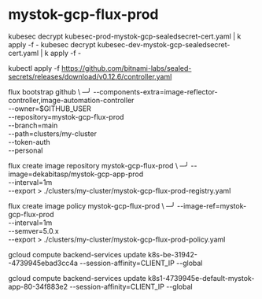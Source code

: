# mystok-gcp-flux-prod

kubesec decrypt kubesec-prod-mystok-gcp-sealedsecret-cert.yaml | k apply -f -
kubesec decrypt kubesec-dev-mystok-gcp-sealedsecret-cert.yaml | k apply -f -

kubectl apply -f https://github.com/bitnami-labs/sealed-secrets/releases/download/v0.12.6/controller.yaml

flux bootstrap github \                                                                                                                                     ─╯
  --components-extra=image-reflector-controller,image-automation-controller \
  --owner=$GITHUB_USER \
  --repository=mystok-gcp-flux-prod \
  --branch=main \
  --path=clusters/my-cluster \
  --token-auth \
  --personal

flux create image repository mystok-gcp-flux-prod \                        ─╯
--image=dekabitasp/mystok-gcp-app-prod \
--interval=1m \
--export > ./clusters/my-cluster/mystok-gcp-flux-prod-registry.yaml

flux create image policy mystok-gcp-flux-prod \                                                                                                             ─╯
--image-ref=mystok-gcp-flux-prod \
--interval=1m \
--semver=5.0.x \
--export > ./clusters/my-cluster/mystok-gcp-flux-prod-policy.yaml    

gcloud compute backend-services update k8s-be-31942--4739945ebad3cc4a --session-affinity=CLIENT_IP --global

gcloud compute backend-services update k8s1-4739945e-default-mystok-app-80-34f883e2 --session-affinity=CLIENT_IP --global

